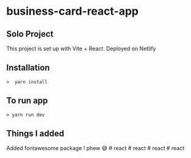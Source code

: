 # business-card-react-app

## Solo Project

This project is set up with Vite + React. Deployed on Netlify

## Installation

``>  yarn install``

## To run app

``> yarn run dev``

## Things I added
Added fontawesome package ! phew 😅 
#   r e a c t  
 #   r e a c t  
 #   r e a c t  
 #   r e a c t  
 